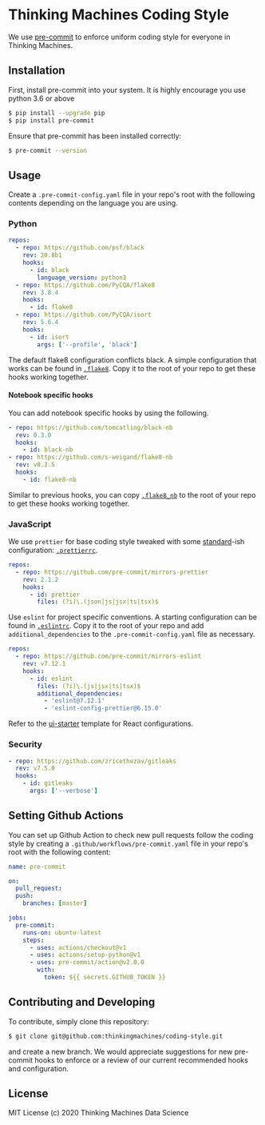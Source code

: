 # Thinking Machines Coding Style

We use [pre-commit](https://pre-commit.com) to enforce uniform coding style for everyone
in Thinking Machines.

## Installation

First, install pre-commit into your system. It is highly encourage you use python 3.6 or above

```sh
$ pip install --upgrade pip
$ pip install pre-commit
```

Ensure that pre-commit has been installed correctly:

```sh
$ pre-commit --version
```

## Usage

Create a `.pre-commit-config.yaml` file in your repo's root with the following contents
depending on the language you are using.

### Python

```yaml
repos:
  - repo: https://github.com/psf/black
    rev: 20.8b1
    hooks:
      - id: black
        language_version: python3
  - repo: https://github.com/PyCQA/flake8
    rev: 3.8.4
    hooks:
      - id: flake8
  - repo: https://github.com/PyCQA/isort
    rev: 5.6.4
    hooks:
      - id: isort
        args: ['--profile', 'black']
```

The default flake8 configuration conflicts black. A simple configuration that
works can be found in [`.flake8`](.flake8). Copy it to the root of your repo
to get these hooks working together.

#### Notebook specific hooks

You can add notebook specific hooks by using the following.

```yaml
- repo: https://github.com/tomcatling/black-nb
  rev: 0.3.0
  hooks:
    - id: black-nb
- repo: https://github.com/s-weigand/flake8-nb
  rev: v0.2.5
  hooks:
    - id: flake8-nb
```

Similar to previous hooks, you can copy [`.flake8_nb`](.flake8_nb) to the
root of your repo to get these hooks working together.

### JavaScript

We use `prettier` for base coding style tweaked with some
[standard](https://standardjs.com/)-ish configuration:
[`.prettierrc`](.prettierrc).

```yaml
repos:
  - repo: https://github.com/pre-commit/mirrors-prettier
    rev: 2.1.2
    hooks:
      - id: prettier
        files: (?i)\.(json|js|jsx|ts|tsx)$
```

Use `eslint` for project specific conventions. A starting configuration can
be found in [`.eslintrc`](.eslintrc). Copy it to the root of your repo and
add `additional_dependencies` to the `.pre-commit-config.yaml` file as necessary.

```yaml
repos:
  - repo: https://github.com/pre-commit/mirrors-eslint
    rev: v7.12.1
    hooks:
      - id: eslint
        files: (?i)\.(js|jsx|ts|tsx)$
        additional_dependencies:
          - 'eslint@7.12.1'
          - 'eslint-config-prettier@6.15.0'
```

Refer to the [ui-starter](https://github.com/thinkingmachines/ui-starter)
template for React configurations.

### Security

```yaml
- repo: https://github.com/zricethezav/gitleaks
  rev: v7.5.0
  hooks:
    - id: gitleaks
      args: ['--verbose']
```

## Setting Github Actions

You can set up Github Action to check new pull requests follow the coding
style by creating a `.github/workflows/pre-commit.yaml` file in your repo's
root with the following content:

```yaml
name: pre-commit

on:
  pull_request:
  push:
    branches: [master]

jobs:
  pre-commit:
    runs-on: ubuntu-latest
    steps:
      - uses: actions/checkout@v1
      - uses: actions/setup-python@v1
      - uses: pre-commit/action@v2.0.0
        with:
          token: ${{ secrets.GITHUB_TOKEN }}
```

## Contributing and Developing

To contribute, simply clone this repository:

```sh
$ git clone git@github.com:thinkingmachines/coding-style.git
```

and create a new branch. We would appreciate suggestions for new pre-commit
hooks to enforce or a review of our current recommended hooks and
configuration.

## License

MIT License (c) 2020 Thinking Machines Data Science
